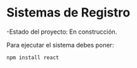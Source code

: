 <h1>Sistemas de Registro</h1>

-Estado del proyecto: En construcción.

Para ejecutar el sistema debes poner:

```npm install react```
